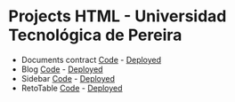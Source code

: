 # Projects HTML - Universidad Tecnológica de Pereira

- Documents contract [Code](https://github.com/juanpfrancos/RepoHTML-UTP/tree/main/documento) - [Deployed](https://juanpfrancos.github.io/RepoHTML-UTP/documento/)
- Blog [Code](https://github.com/juanpfrancos/RepoHTML-UTP/tree/main/blog) - [Deployed](https://juanpfrancos.github.io/RepoHTML-UTP/blog/blog.html)
- Sidebar [Code](https://github.com/juanpfrancos/RepoHTML-UTP/tree/main/sidebar) - [Deployed](https://juanpfrancos.github.io/RepoHTML-UTP/sidebar/)
- RetoTable [Code](https://github.com/juanpfrancos/RepoHTML-UTP/tree/main/tables) - [Deployed](https://juanpfrancos.github.io/RepoHTML-UTP/tables/)

